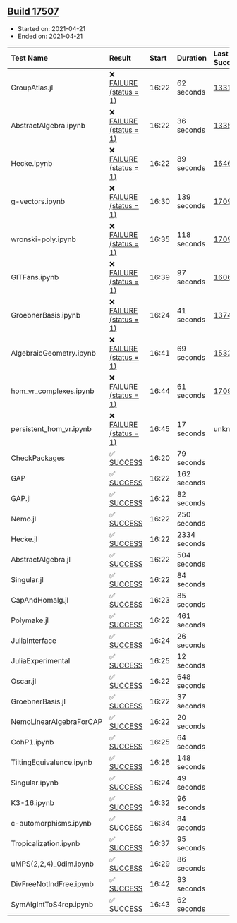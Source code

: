 ## [Build 17507](https://oscarci.mathematik.uni-kl.de/job/oscar/17507/)

* Started on: 2021-04-21
* Ended on: 2021-04-21

| Test Name    | Result | Start | Duration | Last Success | First Failure |
|:-------------|:-------|:------|:---------|:-------------|:--------------|
| GroupAtlas.jl | ❌ [FAILURE (status = 1)](https://oscarci.mathematik.uni-kl.de/job/oscar/17507/artifact/logs/build-17507/GroupAtlas.jl.log) | 16:22 | 62 seconds | [13311](https://oscarci.mathematik.uni-kl.de/job/oscar/13311/) | [13312](https://oscarci.mathematik.uni-kl.de/job/oscar/13312/) |
| AbstractAlgebra.ipynb | ❌ [FAILURE (status = 1)](https://oscarci.mathematik.uni-kl.de/job/oscar/17507/artifact/logs/build-17507/AbstractAlgebra.ipynb.log) | 16:22 | 36 seconds | [13355](https://oscarci.mathematik.uni-kl.de/job/oscar/13355/) | [13356](https://oscarci.mathematik.uni-kl.de/job/oscar/13356/) |
| Hecke.ipynb | ❌ [FAILURE (status = 1)](https://oscarci.mathematik.uni-kl.de/job/oscar/17507/artifact/logs/build-17507/Hecke.ipynb.log) | 16:22 | 89 seconds | [16463](https://oscarci.mathematik.uni-kl.de/job/oscar/16463/) | [16464](https://oscarci.mathematik.uni-kl.de/job/oscar/16464/) |
| g-vectors.ipynb | ❌ [FAILURE (status = 1)](https://oscarci.mathematik.uni-kl.de/job/oscar/17507/artifact/logs/build-17507/g-vectors.ipynb.log) | 16:30 | 139 seconds | [17099](https://oscarci.mathematik.uni-kl.de/job/oscar/17099/) | [17100](https://oscarci.mathematik.uni-kl.de/job/oscar/17100/) |
| wronski-poly.ipynb | ❌ [FAILURE (status = 1)](https://oscarci.mathematik.uni-kl.de/job/oscar/17507/artifact/logs/build-17507/wronski-poly.ipynb.log) | 16:35 | 118 seconds | [17098](https://oscarci.mathematik.uni-kl.de/job/oscar/17098/) | [17099](https://oscarci.mathematik.uni-kl.de/job/oscar/17099/) |
| GITFans.ipynb | ❌ [FAILURE (status = 1)](https://oscarci.mathematik.uni-kl.de/job/oscar/17507/artifact/logs/build-17507/GITFans.ipynb.log) | 16:39 | 97 seconds | [16068](https://oscarci.mathematik.uni-kl.de/job/oscar/16068/) | [16069](https://oscarci.mathematik.uni-kl.de/job/oscar/16069/) |
| GroebnerBasis.ipynb | ❌ [FAILURE (status = 1)](https://oscarci.mathematik.uni-kl.de/job/oscar/17507/artifact/logs/build-17507/GroebnerBasis.ipynb.log) | 16:24 | 41 seconds | [13748](https://oscarci.mathematik.uni-kl.de/job/oscar/13748/) | [13749](https://oscarci.mathematik.uni-kl.de/job/oscar/13749/) |
| AlgebraicGeometry.ipynb | ❌ [FAILURE (status = 1)](https://oscarci.mathematik.uni-kl.de/job/oscar/17507/artifact/logs/build-17507/AlgebraicGeometry.ipynb.log) | 16:41 | 69 seconds | [15322](https://oscarci.mathematik.uni-kl.de/job/oscar/15322/) | [15323](https://oscarci.mathematik.uni-kl.de/job/oscar/15323/) |
| hom_vr_complexes.ipynb | ❌ [FAILURE (status = 1)](https://oscarci.mathematik.uni-kl.de/job/oscar/17507/artifact/logs/build-17507/hom_vr_complexes.ipynb.log) | 16:44 | 61 seconds | [17099](https://oscarci.mathematik.uni-kl.de/job/oscar/17099/) | [17100](https://oscarci.mathematik.uni-kl.de/job/oscar/17100/) |
| persistent_hom_vr.ipynb | ❌ [FAILURE (status = 1)](https://oscarci.mathematik.uni-kl.de/job/oscar/17507/artifact/logs/build-17507/persistent_hom_vr.ipynb.log) | 16:45 | 17 seconds | unknown | unknown |
| CheckPackages | ✅ [SUCCESS](https://oscarci.mathematik.uni-kl.de/job/oscar/17507/artifact/logs/build-17507/CheckPackages.log) | 16:20 | 79 seconds |  |  |
| GAP | ✅ [SUCCESS](https://oscarci.mathematik.uni-kl.de/job/oscar/17507/artifact/logs/build-17507/GAP.log) | 16:22 | 162 seconds |  |  |
| GAP.jl | ✅ [SUCCESS](https://oscarci.mathematik.uni-kl.de/job/oscar/17507/artifact/logs/build-17507/GAP.jl.log) | 16:22 | 82 seconds |  |  |
| Nemo.jl | ✅ [SUCCESS](https://oscarci.mathematik.uni-kl.de/job/oscar/17507/artifact/logs/build-17507/Nemo.jl.log) | 16:22 | 250 seconds |  |  |
| Hecke.jl | ✅ [SUCCESS](https://oscarci.mathematik.uni-kl.de/job/oscar/17507/artifact/logs/build-17507/Hecke.jl.log) | 16:22 | 2334 seconds |  |  |
| AbstractAlgebra.jl | ✅ [SUCCESS](https://oscarci.mathematik.uni-kl.de/job/oscar/17507/artifact/logs/build-17507/AbstractAlgebra.jl.log) | 16:22 | 504 seconds |  |  |
| Singular.jl | ✅ [SUCCESS](https://oscarci.mathematik.uni-kl.de/job/oscar/17507/artifact/logs/build-17507/Singular.jl.log) | 16:22 | 84 seconds |  |  |
| CapAndHomalg.jl | ✅ [SUCCESS](https://oscarci.mathematik.uni-kl.de/job/oscar/17507/artifact/logs/build-17507/CapAndHomalg.jl.log) | 16:23 | 85 seconds |  |  |
| Polymake.jl | ✅ [SUCCESS](https://oscarci.mathematik.uni-kl.de/job/oscar/17507/artifact/logs/build-17507/Polymake.jl.log) | 16:22 | 461 seconds |  |  |
| JuliaInterface | ✅ [SUCCESS](https://oscarci.mathematik.uni-kl.de/job/oscar/17507/artifact/logs/build-17507/JuliaInterface.log) | 16:24 | 26 seconds |  |  |
| JuliaExperimental | ✅ [SUCCESS](https://oscarci.mathematik.uni-kl.de/job/oscar/17507/artifact/logs/build-17507/JuliaExperimental.log) | 16:25 | 12 seconds |  |  |
| Oscar.jl | ✅ [SUCCESS](https://oscarci.mathematik.uni-kl.de/job/oscar/17507/artifact/logs/build-17507/Oscar.jl.log) | 16:22 | 648 seconds |  |  |
| GroebnerBasis.jl | ✅ [SUCCESS](https://oscarci.mathematik.uni-kl.de/job/oscar/17507/artifact/logs/build-17507/GroebnerBasis.jl.log) | 16:22 | 37 seconds |  |  |
| NemoLinearAlgebraForCAP | ✅ [SUCCESS](https://oscarci.mathematik.uni-kl.de/job/oscar/17507/artifact/logs/build-17507/NemoLinearAlgebraForCAP.log) | 16:22 | 20 seconds |  |  |
| CohP1.ipynb | ✅ [SUCCESS](https://oscarci.mathematik.uni-kl.de/job/oscar/17507/artifact/logs/build-17507/CohP1.ipynb.log) | 16:25 | 64 seconds |  |  |
| TiltingEquivalence.ipynb | ✅ [SUCCESS](https://oscarci.mathematik.uni-kl.de/job/oscar/17507/artifact/logs/build-17507/TiltingEquivalence.ipynb.log) | 16:26 | 148 seconds |  |  |
| Singular.ipynb | ✅ [SUCCESS](https://oscarci.mathematik.uni-kl.de/job/oscar/17507/artifact/logs/build-17507/Singular.ipynb.log) | 16:24 | 49 seconds |  |  |
| K3-16.ipynb | ✅ [SUCCESS](https://oscarci.mathematik.uni-kl.de/job/oscar/17507/artifact/logs/build-17507/K3-16.ipynb.log) | 16:32 | 96 seconds |  |  |
| c-automorphisms.ipynb | ✅ [SUCCESS](https://oscarci.mathematik.uni-kl.de/job/oscar/17507/artifact/logs/build-17507/c-automorphisms.ipynb.log) | 16:34 | 84 seconds |  |  |
| Tropicalization.ipynb | ✅ [SUCCESS](https://oscarci.mathematik.uni-kl.de/job/oscar/17507/artifact/logs/build-17507/Tropicalization.ipynb.log) | 16:37 | 95 seconds |  |  |
| uMPS(2,2,4)_0dim.ipynb | ✅ [SUCCESS](https://oscarci.mathematik.uni-kl.de/job/oscar/17507/artifact/logs/build-17507/uMPS-2-2-4-_0dim.ipynb.log) | 16:29 | 86 seconds |  |  |
| DivFreeNotIndFree.ipynb | ✅ [SUCCESS](https://oscarci.mathematik.uni-kl.de/job/oscar/17507/artifact/logs/build-17507/DivFreeNotIndFree.ipynb.log) | 16:42 | 83 seconds |  |  |
| SymAlgIntToS4rep.ipynb | ✅ [SUCCESS](https://oscarci.mathematik.uni-kl.de/job/oscar/17507/artifact/logs/build-17507/SymAlgIntToS4rep.ipynb.log) | 16:43 | 62 seconds |  |  |
